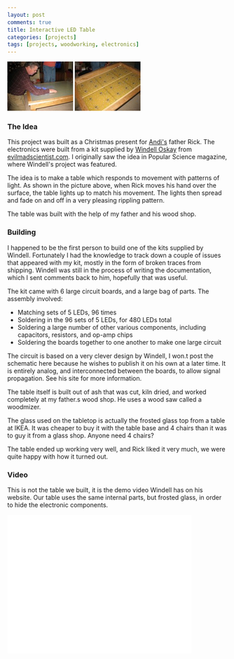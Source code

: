 ```yaml
---
layout: post
comments: true
title: Interactive LED Table
categories: [projects]
tags: [projects, woodworking, electronics]
---
```

<div class="row">
		<a href="/images/oldprojects/lrledtable1.jpg" class="fancybox" rel="clock"><img src="/images/oldprojects/lrledtable1-150x112.jpg" alt="LED table."></a>
		<a href="/images/oldprojects/lrledtable2.jpg" class="fancybox" rel="clock"><img src="/images/oldprojects/lrledtable2-150x112.jpg" alt="LED table."></a>
</div>

### The Idea

This project was built as a Christmas present for [Andi's](http://andihays.net/) father Rick. The electronics were
built from a kit supplied by [Windell Oskay](http://www.evilmadscientist.com/2007/interactive-led-coffee-tables-update-and-kits/) from [evilmadscientist.com](http://evilmadscientist.com). I originally saw the idea in Popular Science magazine, where Windell's project was featured.

The idea is to make a table which responds to movement with patterns of light. As shown in the picture above, when Rick moves his hand over the surface, the table lights up to match his movement. The lights then spread and fade on and off in a very pleasing rippling pattern.

The table was built with the help of my father and his wood shop.

### Building

I happened to be the first person to build one of the kits supplied by Windell. Fortunately I had the knowledge to track down a couple of issues that appeared with my kit, mostly in the form of broken traces from shipping. Windell was still in the process of writing the documentation, which I sent comments back to him, hopefully that was useful.

The kit came with 6 large circuit boards, and a large bag of parts. The assembly involved:

* Matching sets of 5 LEDs, 96 times
* Soldering in the 96 sets of 5 LEDs, for 480 LEDs total
* Soldering a large number of other various components, including capacitors, resistors, and op-amp chips
* Soldering the boards together to one another to make one large circuit

The circuit is based on a very clever design by Windell, I won.t post the schematic here because he wishes to publish it on his own at a later time. It is entirely analog, and interconnected between the boards, to allow signal propagation. See his site for more information.

The table itself is built out of ash that was cut, kiln dried, and worked completely at my father.s wood shop. He uses a wood saw called a woodmizer.

The glass used on the tabletop is actually the frosted glass top from a table at IKEA. It was cheaper to buy it with the table base and 4 chairs than it was to guy it from a glass shop. Anyone need 4 chairs?

The table ended up working very well, and Rick liked it very much, we were quite happy with how it turned out.

### Video

This is not the table we built, it is the demo video Windell has on his website. Our table uses the same internal parts, but frosted glass, in order to hide the electronic components.

<iframe width="420" height="315" src="//www.youtube.com/embed/IkmpIXd9Q90?rel=0" frameborder="0" allowfullscreen></iframe>
